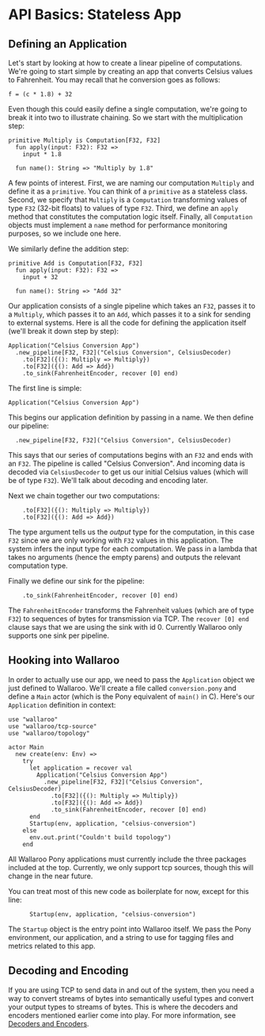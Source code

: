 # API Basics: Stateless App

## Defining an Application

Let's start by looking at how to create a linear pipeline of computations.
We're going to start simple by creating an app that converts Celsius values to
Fahrenheit. You may recall that he conversion goes as follows:

```
f = (c * 1.8) + 32  
```

Even though this could easily define a single computation, we're going to break
it into two to illustrate chaining. So we start with the multiplication step:

```
primitive Multiply is Computation[F32, F32]
  fun apply(input: F32): F32 =>
    input * 1.8

  fun name(): String => "Multiply by 1.8"
```

A few points of interest. First, we are naming our computation `Multiply` and define it as a `primitive`. You can think of a `primitive` as a stateless class. Second, we specify that `Multiply` is a `Computation` transforming values of type `F32` (32-bit floats) to values of type `F32`. Third, we define an `apply` method that constitutes the computation logic itself. Finally, all 
`Computation` objects must implement a `name` method for performance
monitoring purposes, so we include one here.

We similarly define the addition step:

```
primitive Add is Computation[F32, F32]
  fun apply(input: F32): F32 =>
    input + 32

  fun name(): String => "Add 32"
```

Our application consists of a single pipeline which takes an `F32`, passes it
to a `Multiply`, which passes it to an `Add`, which passes it to a sink for 
sending to external systems. Here is all the code for defining the application
itself (we'll break it down step by step):

```
Application("Celsius Conversion App")
  .new_pipeline[F32, F32]("Celsius Conversion", CelsiusDecoder)
    .to[F32]({(): Multiply => Multiply})
    .to[F32]({(): Add => Add})
    .to_sink(FahrenheitEncoder, recover [0] end)
```

The first line is simple:

```
Application("Celsius Conversion App")
```

This begins our application definition by passing in a name. We then define
our pipeline:

```
  .new_pipeline[F32, F32]("Celsius Conversion", CelsiusDecoder)
```

This says that our series of computations begins with an `F32` and ends with
an `F32`. The pipeline is called "Celsius Conversion". And incoming data is
decoded via `CelsiusDecoder` to get us our initial Celsius values (which will 
be of type `F32`). We'll talk about decoding and encoding later.

Next we chain together our two computations:

```
    .to[F32]({(): Multiply => Multiply})
    .to[F32]({(): Add => Add})
```

The type argument tells us the _output_ type for the computation, in this case `F32` since we are only working with `F32` values in this application. The
system infers the input type for each computation. We pass in a lambda that 
takes no arguments (hence the empty parens) and outputs the relevant computation type.

Finally we define our sink for the pipeline:

```
    .to_sink(FahrenheitEncoder, recover [0] end)
```

The `FahrenheitEncoder` transforms the Fahrenheit values (which are of type
`F32`) to sequences of bytes for transmission via TCP. The `recover [0] end` clause says that we are using the sink with id 0. Currently Wallaroo only supports one sink per pipeline.

## Hooking into Wallaroo

In order to actually use our app, we need to pass the `Application` object we
just defined to Wallaroo. We'll create a file called `conversion.pony` and 
define a `Main` actor (which is the Pony equivalent of `main()` in C). Here's
our `Application` definition in context:

```
use "wallaroo"
use "wallaroo/tcp-source"
use "wallaroo/topology"

actor Main
  new create(env: Env) =>
    try
      let application = recover val
        Application("Celsius Conversion App")
          .new_pipeline[F32, F32]("Celsius Conversion", CelsiusDecoder)
            .to[F32]({(): Multiply => Multiply})
            .to[F32]({(): Add => Add})
            .to_sink(FahrenheitEncoder, recover [0] end)
      end
      Startup(env, application, "celsius-conversion")
    else
      env.out.print("Couldn't build topology")
    end
```

All Wallaroo Pony applications must currently include the three packages included at the top. Currently, we only support tcp sources, though this will
change in the near future.

You can treat most of this new code as boilerplate for now, except for this line:

```
      Startup(env, application, "celsius-conversion")
```

The `Startup` object is the entry point into Wallaroo itself. We pass the
Pony environment, our application, and a string to use for tagging files and metrics related to this app.

## Decoding and Encoding

If you are using TCP to send data in and out of the system, then you need a way to convert streams of bytes into semantically useful types and convert your output types to streams of bytes. This is where the decoders and encoders mentioned earlier come into play. For more information, see [Decoders and Encoders](...).


